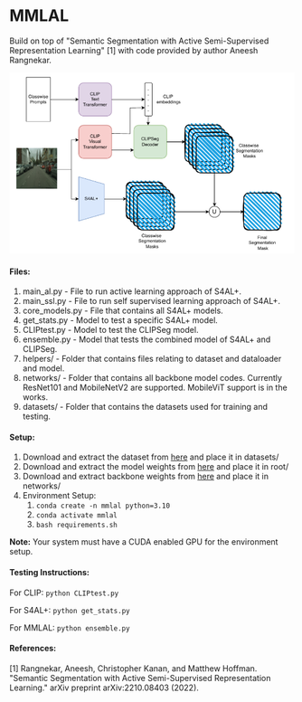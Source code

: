 # MMLAL
Build on top of "Semantic Segmentation with Active Semi-Supervised Representation Learning" [1] with code provided by author Aneesh Rangnekar.

![Model Diagram](/images/diagram.png)

#### Files:
1. main_al.py - File to run active learning approach of S4AL+.
2. main_ssl.py - File to run self supervised learning approach of S4AL+.
3. core_models.py - File that contains all S4AL+ models.
4. get_stats.py - Model to test a specific S4AL+ model.
5. CLIPtest.py - Model to test the CLIPSeg model.
6. ensemble.py - Model that tests the combined model of S4AL+ and CLIPSeg.
7. helpers/ - Folder that contains files relating to dataset and dataloader and model.
8. networks/ - Folder that contains all backbone model codes. Currently ResNet101 and MobileNetV2 are supported. MobileViT support is in the works.
9. datasets/ - Folder that contains the datasets used for training and testing.

#### Setup:
1. Download and extract the dataset from [here](https://drive.google.com/file/d/1_UpN0msa-D999lO40l0LPOKC5M877dU2/view?usp=sharing) and place it in datasets/
2. Download and extract the model weights from [here](https://drive.google.com/file/d/17JDGztW79aLfQh6W_VQXrpj6NvhyVTBD/view?usp=sharing) and place it in root/
3. Download and extract backbone weights from [here](https://drive.google.com/file/d/1P_x1r2afsr7L0bkwBOrTiNpl9JXdpDAw/view?usp=sharing) and place it in networks/
4. Environment Setup:
    1. <code>conda create -n mmlal python=3.10</code>
    2. <code>conda activate mmlal</code>
    3. <code>bash requirements.sh</code>

<b>Note:</b> Your system must have a CUDA enabled GPU for the environment setup.

#### Testing Instructions:

For CLIP: <code>python CLIPtest.py</code>

For S4AL+: <code>python get_stats.py</code>

For MMLAL: <code>python ensemble.py</code>

#### References:

[1] Rangnekar, Aneesh, Christopher Kanan, and Matthew Hoffman. "Semantic Segmentation with Active Semi-Supervised Representation Learning." arXiv preprint arXiv:2210.08403 (2022).
